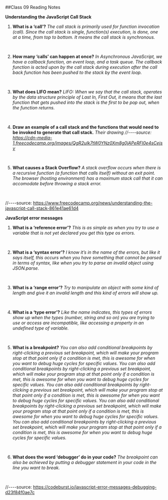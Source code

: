 ##Class 09 Reading Notes

**Understanding the JavaScript Call Stack**

1. **What is a ‘call’?**
*The call stack is primarily used for function invocation (call). Since the call stack is single, function(s) execution, is done, one at a time, from top to bottom. It means the call stack is synchronous.*
<br>

2. **How many ‘calls’ can happen at once?**
*In Asynchronous JavaScript, we have a callback function, an event loop, and a task queue. The callback function is acted upon by the call stack during execution after the call back function has been pushed to the stack by the event loop.*
<br>

3. **What does LIFO mean?**
*LIFO: When we say that the call stack, operates by the data structure principle of Last In, First Out, it means that the last function that gets pushed into the stack is the first to be pop out, when the function returns.*
<br>

4. **Draw an example of a call stack and the functions that would need to be invoked to generate that call stack.**
*Their drawing //----source: https://cdn-media-1.freecodecamp.org/images/QgR2uIk7tW0YNz0Xm8g0jAPeRFI0e4sCejsv*
<br>

5. **What causes a Stack Overflow?**
*A stack overflow occurs when there is a recursive function (a function that calls itself) without an exit point. The browser (hosting environment) has a maximum stack call that it can accomodate before throwing a stack error.*
<br>


//----source: https://www.freecodecamp.org/news/understanding-the-javascript-call-stack-861e41ae61d4

**JavaScript error messages**

1. **What is a ‘reference error’?**
*This is as simple as when you try to use a variable that is not yet declared you get this type os errors.*
<br>

2. **What is a ‘syntax error’?**
*I know it’s in the name of the errors, but like it says itself, this occurs when you have something that cannot be parsed in terms of syntax, like when you try to parse an invalid object using JSON.parse.*
<br>

3. **What is a ‘range error’?**
*Try to manipulate an object with some kind of length and give it an invalid length and this kind of errors will show up.*
<br>

4. **What is a ‘type error’?**
*Like the name indicates, this types of errors show up when the types (number, string and so on) you are trying to use or access are incompatible, like accessing a property in an undefined type of variable.*
<br>

5. **What is a breakpoint?**
*You can also add conditional breakpoints by right-clicking a previous set breakpoint, which will make your program stop at that point only if a condition is met, this is awesome for when you want to debug huge cycles for specific values. You can also add conditional breakpoints by right-clicking a previous set breakpoint, which will make your program stop at that point only if a condition is met, this is awesome for when you want to debug huge cycles for specific values. You can also add conditional breakpoints by right-clicking a previous set breakpoint, which will make your program stop at that point only if a condition is met, this is awesome for when you want to debug huge cycles for specific values. You can also add conditional breakpoints by right-clicking a previous set breakpoint, which will make your program stop at that point only if a condition is met, this is awesome for when you want to debug huge cycles for specific values. You can also add conditional breakpoints by right-clicking a previous set breakpoint, which will make your program stop at that point only if a condition is met, this is awesome for when you want to debug huge cycles for specific values.*
<br>

6. **What does the word ‘debugger’ do in your code?**
*The breakpoint can also be achieved by putting a debugger statement in your code in the line you want to break.*
<br>

//----source: https://codeburst.io/javascript-error-messages-debugging-d23f84f0ae7c
